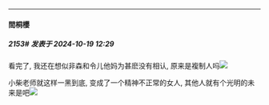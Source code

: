 ﻿
*****

####  間桐櫻  
##### 2153#       发表于 2024-10-19 12:29

看完了, 我还在想似非森和令儿他妈为甚麽没有相认, 原来是複制人吗<img src="https://static.saraba1st.com/image/smiley/face2017/001.png" referrerpolicy="no-referrer">

小柴老师就这样一黑到底, 变成了一个精神不正常的女人, 其他人就有个光明的未来是吧<img src="https://static.saraba1st.com/image/smiley/face2017/091.png" referrerpolicy="no-referrer">

